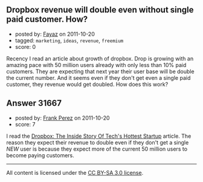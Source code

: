## Dropbox revenue will double even without single paid customer. How?

- posted by: [Fayaz](https://stackexchange.com/users/-1/10049-fayaz) on 2011-10-20
- tagged: `marketing`, `ideas`, `revenue`, `freemium`
- score: 0

Recency I read an article about growth of dropbox. Drop is growing with an amazing pace with 50 million users already with only less than 10% paid customers. They are expecting that next year their user base will be double the current number. And it seems even if they don't get even a single paid customer, they revenue would get doubled. How does this work?


## Answer 31667

- posted by: [Frank Perez](https://stackexchange.com/users/-1/13936-frank-perez) on 2011-10-20
- score: 7

<p>I read the <a href="http://www.forbes.com/sites/victoriabarret/2011/10/18/dropbox-the-inside-story-of-techs-hottest-startup/" rel="nofollow">Dropbox: The Inside Story Of Tech's Hottest Startup</a> article.  The reason they expect their revenue to double even if they don't get a single <em>NEW</em> user is because they expect more of the current 50 million users to become paying customers.</p>




---

All content is licensed under the [CC BY-SA 3.0 license](https://creativecommons.org/licenses/by-sa/3.0/).
